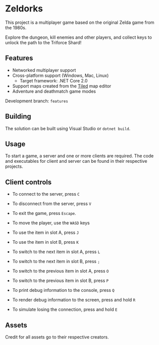 # Zeldorks

This project is a multiplayer game based on the original Zelda game from the 1980s.

Explore the dungeon, kill enemies and other players, and collect keys to
unlock the path to the Triforce Shard!

## Features

- Networked multiplayer support
- Cross-platform support (Windows, Mac, Linux)
  - Target framework: .NET Core 2.0
- Support maps created from the [Tiled](https://www.mapeditor.org/) map editor
- Adventure and deathmatch game modes

Development branch: `features`

## Building

The solution can be built using Visual Studio or `dotnet build`.

## Usage

To start a game, a server and one or more clients are required. The code and
executables for client and server can be found in their respective projects.

## Client controls

- To connect to the server, press `C`
- To disconnect from the server, press `V`
- To exit the game, press `Escape`.
- To move the player, use the `WASD` keys

- To use the item in slot A, press `J`
- To use the item in slot B, press `K`
- To switch to the next item in slot A, press `L`
- To switch to the next item in slot B, press `;`
- To switch to the previous item in slot A, press `O`
- To switch to the previous item in slot B, press `P`

- To print debug information to the console, press `Q`
- To render debug information to the screen, press and hold `R`
- To simulate losing the connection, press and hold `E`

## Assets
Credit for all assets go to their respective creators.
